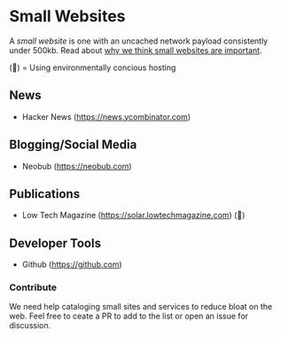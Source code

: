 # Small Websites
A *small website* is one with an uncached network payload consistently under 500kb. Read about [why we think small websites are important](https://github.com/bananatron/small-websites/blob/master/why.md).

(🌳) = Using environmentally concious hosting


## News
- Hacker News (https://news.ycombinator.com)

## Blogging/Social Media
- Neobub (https://neobub.com)

## Publications
- Low Tech Magazine (https://solar.lowtechmagazine.com) (🌳)

## Developer Tools
- Github (https://github.com)


### Contribute
We need help cataloging small sites and services to reduce bloat on the web.
Feel free to ceate a PR to add to the list or open an issue for discussion.
